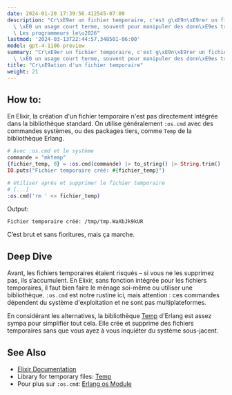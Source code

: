 ```yaml
---
date: 2024-01-20 17:39:56.412545-07:00
description: "Cr\xE9er un fichier temporaire, c'est g\xE9n\xE9rer un fichier destin\xE9\
  \ \xE0 un usage court terme, souvent pour manipuler des donn\xE9es transitoires.\
  \ Les programmeurs le\u2026"
lastmod: '2024-03-13T22:44:57.348501-06:00'
model: gpt-4-1106-preview
summary: "Cr\xE9er un fichier temporaire, c'est g\xE9n\xE9rer un fichier destin\xE9\
  \ \xE0 un usage court terme, souvent pour manipuler des donn\xE9es transitoires."
title: "Cr\xE9ation d'un fichier temporaire"
weight: 21
---
```


## How to:
En Elixir, la création d'un fichier temporaire n'est pas directement intégrée dans la bibliothèque standard. On utilise généralement `:os.cmd` avec des commandes systèmes, ou des packages tiers, comme `Temp` de la bibliothèque Erlang.

```elixir
# Avec :os.cmd et le système
commande = "mktemp"
{fichier_temp, 0} = :os.cmd(commande) |> to_string() |> String.trim() |> String.split("\n")
IO.puts("Fichier temporaire créé: #{fichier_temp}")

# Utiliser après et supprimer le fichier temporaire
# [...]
:os.cmd('rm ' <> fichier_temp)
```

Output:

```
Fichier temporaire créé: /tmp/tmp.WaXbJk9kUR
```

C’est brut et sans fioritures, mais ça marche.

## Deep Dive
Avant, les fichiers temporaires étaient risqués – si vous ne les supprimez pas, ils s’accumulent. En Elixir, sans fonction intégrée pour les fichiers temporaires, il faut bien faire le ménage soi-même ou utiliser une bibliothèque. `:os.cmd` est notre rustine ici, mais attention : ces commandes dépendent du système d'exploitation et ne sont pas multiplateformes.

En considérant les alternatives, la bibliothèque [Temp](https://hex.pm/packages/temp) d'Erlang est assez sympa pour simplifier tout cela. Elle crée et supprime des fichiers temporaires sans que vous ayez à vous inquiéter du système sous-jacent.

## See Also
- [Elixir Documentation](https://hexdocs.pm/elixir/)
- Library for temporary files: [Temp](https://hex.pm/packages/temp)
- Pour plus sur `:os.cmd`: [Erlang os Module](http://erlang.org/doc/man/os.html)
